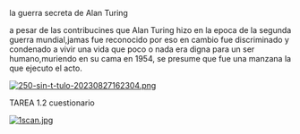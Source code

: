 la guerra secreta de Alan Turing


a pesar de las contribucines que Alan Turing hizo en la epoca de la segunda guerra mundial,jamas fue reconocido por eso
en cambio fue discriminado y condenado a vivir una vida que poco o nada era digna para un ser humano,muriendo en su cama en 1954, 
se presume que fue una manzana la que ejecuto el acto.


[![250-sin-t-tulo-20230827162304.png](https://i.postimg.cc/tChpF8tQ/250-sin-t-tulo-20230827162304.png)](https://postimg.cc/PPrgj3R2)





TAREA 1.2
cuestionario

[![1scan.jpg](https://i.postimg.cc/8Cdkdc8S/1scan.jpg)](https://postimg.cc/f3LhDwT2)
